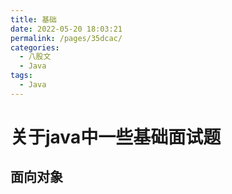 ```yaml
---
title: 基础
date: 2022-05-20 18:03:21
permalink: /pages/35dcac/
categories:
  - 八股文
  - Java
tags:
  - Java
---
```


# 关于java中一些基础面试题

## 面向对象